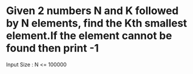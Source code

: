 # Given 2 numbers N and K followed by N elements, find the Kth smallest element.If the element cannot be found then print -1
Input Size : N <= 100000
